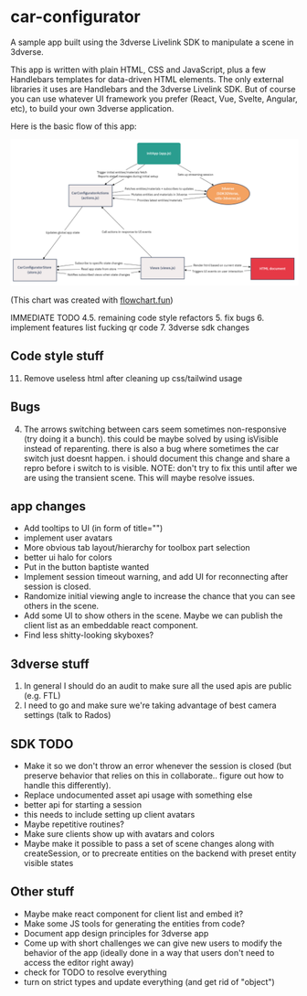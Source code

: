 # car-configurator
A sample app built using the 3dverse Livelink SDK to manipulate a scene in 3dverse.

This app is written with plain HTML, CSS and JavaScript, plus a few Handlebars templates for data-driven HTML elements. The only external libraries it uses are Handlebars and the 3dverse Livelink SDK. But of course you can use whatever UI framework you prefer (React, Vue, Svelte, Angular, etc), to build your own 3dverse application.

Here is the basic flow of this app:

![Car Configurator Flowchart](./car-config-flowchart.png)

(This chart was created with [flowchart.fun](https://flowchart.fun/))

IMMEDIATE TODO
4.5. remaining code style refactors
5. fix bugs
6. implement features list
fucking qr code
7. 3dverse sdk changes

## Code style stuff
11. Remove useless html after cleaning up css/tailwind usage

## Bugs
4. The arrows switching between cars seem sometimes non-responsive (try doing it a bunch). this could be maybe solved by using isVisible instead of reparenting. there is also a bug where sometimes the car switch just doesnt happen. i should document this change and share a repro before i switch to is visible. NOTE: don't try to fix this until after we are using the transient scene. This will maybe resolve issues.

## app changes
- Add tooltips to UI (in form of title="")
- implement user avatars
- More obvious tab layout/hierarchy for toolbox part selection
- better ui halo for colors
- Put in the button baptiste wanted
- Implement session timeout warning, and add UI for reconnecting after session is closed.
- Randomize initial viewing angle to increase the chance that you can see others in the scene.
- Add some UI to show others in the scene. Maybe we can publish the client list as an embeddable react component.
- Find less shitty-looking skyboxes?

## 3dverse stuff
1. In general I should do an audit to make sure all the used apis are public (e.g. FTL)
2. I need to go and make sure we're taking advantage of best camera settings (talk to Rados)

## SDK TODO
- Make it so we don't throw an error whenever the session is closed (but preserve behavior that relies on this in collaborate.. figure out how to handle this differently).
- Replace undocumented asset api usage with something else
- better api for starting a session
- this needs to include setting up client avatars
- Maybe repetitive routines?
- Make sure clients show up with avatars and colors
- Maybe make it possible to pass a set of scene changes along with createSession, or to precreate entities on the backend with preset entity visible states

## Other stuff
- Maybe make react component for client list and embed it?
- Make some JS tools for generating the entities from code?
- Document app design principles for 3dverse app
- Come up with short challenges we can give new users to modify the behavior of the app (ideally done in a way that users don't need to access the editor right away)
- check for TODO to resolve everything
- turn on strict types and update everything (and get rid of "object")
